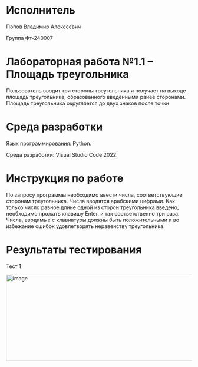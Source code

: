 # Исполнитель
Попов Владимир Алексеевич

Группа Фт-240007

# Лабораторная работа №1.1 – Площадь треугольника
Пользователь вводит три стороны треугольника и получает на выходе площадь треугольника, образованного введёнными ранее сторонами. Площадь треугольника округляется до двух знаков после точки

# Среда разработки
Язык программирования: Python.

Среда разработки: Visual Studio Code 2022.

# Инструкция по работе
По запросу программы необходимо ввести числа, соответствующие сторонам треугольника. Числа вводятся арабскими цифрами. Как только число равное длине одной из сторон треугольника введено, необходимо прожать клавишу Enter, и так соответственно три раза. Числа, вводимые с клавиатуры должны быть положительными и во избежание ошибок удовлетворять неравенству треугольника.

# Результаты тестирования
Тест 1

<img width="651" height="234" alt="image" src="https://github.com/user-attachments/assets/faf6652c-db68-4a78-a517-c4177bec7826" />
